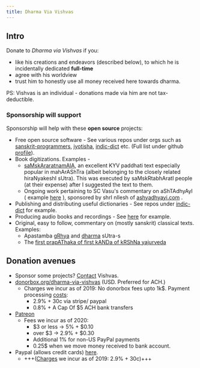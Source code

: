 ```yaml
---
title: Dharma Via Vishvas
---
```


## Intro
Donate to _Dharma via Vishvas_ if you:

- like his creations and endeavors (described below), to which he is incidentally dedicated **full-time**
- agree with his worldview
- trust him to honestly use all money received here towards dharma.

PS: Vishvas is an individual - donations made via him are not tax-deductible.

### Sponsorship will support
Sponsorship will help with these **open source** projects:

- Free open source software - See various repos under orgs such as [sanskrit-programmers](https://github.com/sanskrit-coders/), [jyotisha](https://github.com/jyotiSham/), [indic-dict](https://github.com/indic-dict/) etc. (Full list under github [profile](github.com/vvasuki/)).
- Book digitizations. Examples - 
  - [saMskAraratnamAlA](https://vvasuki.github.io/vedAH/taittirIyam/sUtram/hiraNyakeshI/paddhatiH/saMskAraratnamAlA/), an excellent KYV paddhati text especially popular in mahArAShTra (albeit belonging to the closely related hiraNyakeshI sUtra). This was executed by saMskRtabhAratI people (at their expense) after I suggested the text to them.
  - Ongoing work pertaining to SC Vasu's commentary on aShTAdhyAyI ( example [here](https://ashtadhyayi.github.io/sutra-details/?sutra=1.1.6) ), sponsored by shrI nIlesh of [ashyadhyayi.com](http://ashyadhyayi.com) .
- Publishing and distributing useful dictionaries - See repos under [indic-dict](https://github.com/indic-dict) for example.
- Producing audio books and recordings - See [here](https://sanskrit.github.io/projects/audio/) for example.
- Original, easy to follow, commentary on (mostly sanskrit) classical texts. Examples: 
  - Apastamba [gRhya](
https://vvasuki.github.io/vedAH/taittirIyam/sUtram/ApastambaH/gRhyam/) and [dharma](https://vvasuki.github.io/vedAH/taittirIyam/sUtram/ApastambaH/dharma-sUtram/) sUtra-s
  - The [first prapAThaka of first kANDa of kRShNa yajurveda](https://vvasuki.github.io/vedAH/taittirIyam/saMhitA/1/1/) 


## Donation avenues
- Sponsor some projects? [Contact](../../intro/contact/) Vishvas.
- [donorbox.org/dharma-via-vishvas](https://donorbox.org/dharma-via-vishvas) (USD. Preferred for ACH.)
  - Charges we incur as of 2019:  No donorbox fees upto 1k$. Payment processing [costs](https://donorbox.org/pricing):
    - 2.9% + 30c via stripe/ paypal
    - 0.8% + A Cap Of $5 ACH bank transfers
- [Patreon](https://www.patreon.com/mantraComment)
  - Fees we incur as of 2020:
    - $3 or less → 5% + $0.10
    - over $3 → 2.9% + $0.30 
    - Additional 1% for non-US PayPal payments
    - 0.25$ when we move money received to bank account. 
- Paypal (allows credit cards) [here](https://www.paypal.com/cgi-bin/webscr?cmd=_donations&business=LX6ZHMR989AJU&item_name=dharma+via+vishvas&currency_code=USD&source=url).
  - +++([Charges](https://www.paypal.com/us/webapps/mpp/fundraising) we incur as of 2019: 2.9% + 30c)+++
